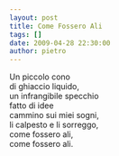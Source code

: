```yaml
---
layout: post
title: Come Fossero Ali
tags: []
date: 2009-04-28 22:30:00
author: pietro
---
```

Un piccolo cono<br/>di ghiaccio liquido,<br/>un infrangibile specchio<br/>fatto di idee<br/>cammino sui miei sogni,<br/>li calpesto e li sorreggo,<br/>come fossero ali,<br/>come fossero ali.
